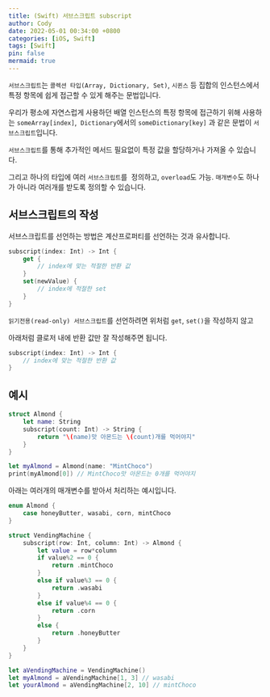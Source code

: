 ```yaml
---
title: (Swift) 서브스크립트 subscript
author: Cody
date: 2022-05-01 00:34:00 +0800
categories: [iOS, Swift]
tags: [Swift]
pin: false
mermaid: true
---
```

`서브스크립트`는 `콜렉션 타입(Array, Dictionary, Set)`, `시퀸스` 등 집합의 인스턴스에서 특정 항목에 쉽게 접근할 수 있게 해주는 문법입니다.

우리가 평소에 자연스럽게 사용하던 배열 인스턴스의 특정 항목에 접근하기 위해 사용하는 `someArray[index]`,  `Dictionary`에서의 `someDictionary[key]` 과 같은 문법이 `서브스크립트`입니다.

`서브스크립트`를 통해 추가적인 메서드 필요없이 특정 값을 할당하거나 가져올 수 있습니다.

그리고 하나의 타입에 여러 `서브스크립트`를  정의하고, `overload`도 가능. `매개변수`도 하나가 아니라 여러개를 받도록 정의할 수 있습니다.

## 서브스크립트의 작성

서브스크립트를 선언하는 방법은 계산프로퍼티를 선언하는 것과 유사합니다.

```swift
subscript(index: Int) -> Int {
    get {
        // index에 맞는 적절한 반환 값
    }
    set(newValue) {
        // index에 적절한 set
    }
}
```

`읽기전용(read-only) 서브스크립트`를 선언하려면 위처럼 `get`, `set()`을 작성하지 않고

아래처럼 클로저 내에 반환 값만 잘 작성해주면 됩니다.

```swift
subscript(index: Int) -> Int {
    // index에 맞는 적절한 반환 값
}
```

## 예시

```swift
struct Almond {
    let name: String
    subscript(count: Int) -> String {
        return "\(name)맛 아몬드는 \(count)개를 먹어야지"
    }
}

let myAlmond = Almond(name: "MintChoco")
print(myAlmond[0]) // MintChoco맛 아몬드는 0개를 먹어야지
```

아래는 여러개의 매개변수를 받아서 처리하는 예시입니다.

```swift
enum Almond {
    case honeyButter, wasabi, corn, mintChoco
}

struct VendingMachine {
    subscript(row: Int, column: Int) -> Almond {
        let value = row*column
        if value%2 == 0 {
            return .mintChoco
        }
        else if value%3 == 0 {
            return .wasabi
        }
        else if value%4 == 0 {
            return .corn
        }
        else {
            return .honeyButter
        }
    }
}

let aVendingMachine = VendingMachine()
let myAlmond = aVendingMachine[1, 3] // wasabi
let yourAlmond = aVendingMachine[2, 10] // mintChoco
```